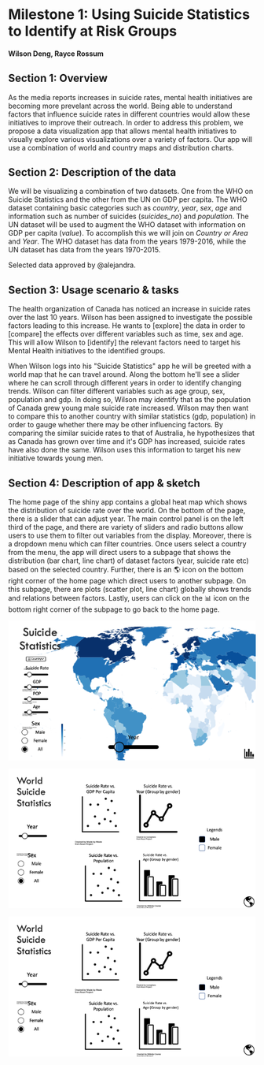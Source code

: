 # Milestone 1: Using Suicide Statistics to Identify at Risk Groups
#### Wilson Deng, Rayce Rossum

## Section 1: Overview
As the media reports increases in suicide rates, mental health initiatives are becoming more prevelant across the world. Being able to understand factors that influence suicide rates in different countries would allow these initiatives to improve their outreach. In order to address this problem, we propose a data visualization app that allows mental health initiatives to visually explore various visualizations over a variety of factors. Our app will use a combination of world and country maps and distribution charts.

## Section 2: Description of the data
We will be visualizing a combination of two datasets. One from the WHO on Suicide Statistics and the other from the UN on GDP per capita. The WHO dataset containing basic categories such as *country*, *year*, *sex*, *age* and information such as number of suicides (*suicides_no*) and *population*. The UN dataset will be used to augment the WHO dataset with information on GDP per capita (*value*). To accomplish this we will join on *Country or Area* and	*Year*. The WHO dataset has data from the years 1979-2016, while the UN dataset has data from the years 1970-2015.

Selected data approved by @alejandra.

## Section 3: Usage scenario & tasks
The health organization of Canada has noticed an increase in suicide rates over the last 10 years. Wilson has been assigned to investigate the possible factors leading to this increase. He wants to [explore] the data in order to [compare] the effects over different variables such as time, sex and age. This will allow Wilson to [identify] the relevant factors need to target his Mental Health initiatives to the identified groups.

When Wilson logs into his "Suicide Statistics" app he will be greeted with a world map that he can travel around. Along the bottom he'll see a slider where he can scroll through different years in order to identify changing trends. Wilson can filter different variables such as age group, sex, population and gdp. In doing so, Wilson may identify that as the population of Canada grew young male suicide rate increased. Wilson may then want to compare this to another country with similar statistics (gdp, population) in order to gauge whether there may be other influencing factors. By comparing the similar suicide rates to that of Australia, he hypothesizes that as Canada has grown over time and it's GDP has increased, suicide rates have also done the same. Wilson uses this information to target his new initiative towards young men.

## Section 4: Description of app & sketch

The home page of the shiny app contains a global heat map which shows the distribution of suicide rate over the world. On the bottom of the page, there is a slider that can adjust year. The main control panel is on the left third of the page, and there are variety of sliders and radio buttons allow users to use them to filter out variables from the display. Moreover, there is a dropdown menu which can filter countries. Once users select a country from the menu, the app will direct users to a subpage that shows the distribution (bar chart, line chart) of dataset factors (year, suicide rate etc) based on the selected country. Further, there is an :earth_americas: icon on the bottom right corner of the home page which direct users to another subpage. On this subpage, there are plots (scatter plot, line chart) globally shows trends and relations between factors. Lastly, users can click on the :bar_chart: icon on the bottom right corner of the subpage to go back to the home page.

![](../imgs/Sketch1.png)

![](../imgs/Sketch2.png)

![](../imgs/Sketch2.png)
